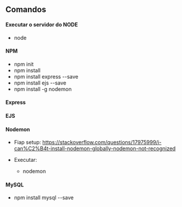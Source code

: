 ## Comandos

#### Executar o servidor do NODE
 - node <file>

#### NPM

 - npm init
 - npm install
 - npm install express --save
 - npm install ejs --save
 - npm install -g nodemon

#### Express

#### EJS

#### Nodemon
  - Fiap setup: https://stackoverflow.com/questions/17975999/i-can%C2%B4t-install-nodemon-globally-nodemon-not-recognized

  - Executar:
    - nodemon <app>

#### MySQL

  - npm install mysql --save